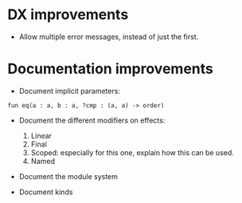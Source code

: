 # DX improvements

- Allow multiple error messages, instead of just the first.

# Documentation improvements

- Document implicit parameters:

```koka
fun eq(a : a, b : a, ?cmp : (a, a) -> order)
```

- Document the different modifiers on effects:
  1. Linear
  2. Final
  3. Scoped: especially for this one, explain how this can be used.
  4. Named

- Document the module system
- Document kinds
